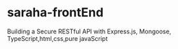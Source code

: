 # saraha-frontEnd
Building a Secure RESTful API with Express.js, Mongoose, TypeScript,html,css,pure javaScript
